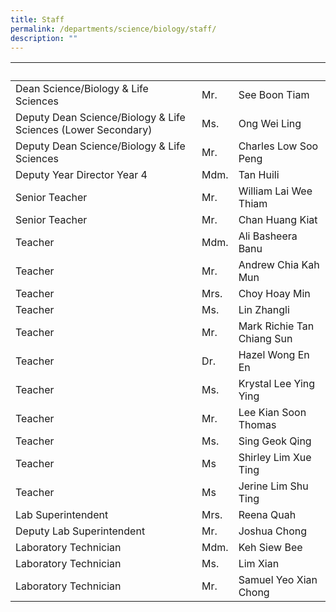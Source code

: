 ```yaml
---
title: Staff
permalink: /departments/science/biology/staff/
description: ""
---
```

<table>
<thead>
<tr>
<th>&nbsp;</th>
<th>&nbsp;</th>
<th>&nbsp;</th>
</tr>
</thead>
<tbody>
<tr>
<td>Dean Science/Biology &amp; Life Sciences</td>
<td>Mr.</td>
<td>See Boon Tiam</td>
</tr>
<tr>
<td>Deputy Dean Science/Biology &amp; Life Sciences (Lower Secondary)</td>
<td>Ms.</td>
<td>Ong Wei Ling</td>
</tr>
<tr>
<td>Deputy Dean Science/Biology &amp; Life Sciences</td>
<td>Mr.</td>
<td>Charles Low Soo Peng</td>
</tr>
<tr>
<td>Deputy Year Director Year 4</td>
<td>Mdm.</td>
<td>Tan Huili</td>
</tr>
<tr>
<td>Senior Teacher</td>
<td>Mr.</td>
<td>William Lai Wee Thiam</td>
</tr>
<tr>
<td>Senior Teacher</td>
<td>Mr.</td>
<td>Chan Huang Kiat</td>
</tr>
<tr>
<td>Teacher</td>
<td>Mdm.</td>
<td>Ali Basheera Banu</td>
</tr>
<tr>
<td>Teacher</td>
<td>Mr.</td>
<td>Andrew Chia Kah Mun</td>
</tr>
<tr>
<td>Teacher</td>
<td>Mrs.</td>
<td>Choy Hoay Min</td>
</tr>
<tr>
<td>Teacher</td>
<td>Ms.</td>
<td>Lin Zhangli</td>
</tr>
<tr>
<td>Teacher</td>
<td>Mr.</td>
<td>Mark Richie Tan Chiang Sun</td>
</tr>
<tr>
<td>Teacher</td>
<td>Dr.</td>
<td>Hazel Wong En En</td>
</tr>
<tr>
<td>Teacher</td>
<td>Ms.</td>
<td>Krystal Lee Ying Ying</td>
</tr>
<tr>
<td>Teacher</td>
<td>Mr.</td>
<td>Lee Kian Soon Thomas</td>
</tr>
<tr>
<td>Teacher</td>
<td>Ms.</td>
<td>Sing Geok Qing</td>
</tr>
<tr>
<td>Teacher</td>
<td>Ms</td>
<td>Shirley Lim Xue Ting</td>
</tr>
<tr>
<td>Teacher</td>
<td>Ms</td>
<td>Jerine Lim Shu Ting</td>
</tr>
<tr>
<td>Lab Superintendent</td>
<td>Mrs.</td>
<td>Reena Quah</td>
</tr>
<tr>
<td>Deputy Lab Superintendent</td>
<td>Mr.</td>
<td>Joshua Chong</td>
</tr>
<tr>
<td>Laboratory Technician</td>
<td>Mdm.</td>
<td>Keh Siew Bee</td>
</tr>
<tr>
<td>Laboratory Technician</td>
<td>Ms.</td>
<td>Lim Xian</td>
</tr>
<tr>
<td>Laboratory Technician</td>
<td>Mr.</td>
<td>Samuel Yeo Xian Chong</td>
</tr>
</tbody>
</table>